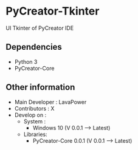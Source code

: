 # PyCreator-Tkinter

UI Tkinter of PyCreator IDE

## Dependencies

- Python 3
- PyCreator-Core

## Other information

- Main Developer : LavaPower
- Contributors : X
- Develop on :
  - System :
    - Windows 10 (V 0.0.1 --> Latest)
  - Libraries:
    - PyCreator-Core 0.0.1 (V 0.0.1 --> Latest)